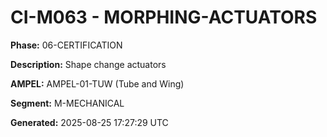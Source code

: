 # CI-M063 - MORPHING-ACTUATORS

**Phase:** 06-CERTIFICATION

**Description:** Shape change actuators

**AMPEL:** AMPEL-01-TUW (Tube and Wing)

**Segment:** M-MECHANICAL

**Generated:** 2025-08-25 17:27:29 UTC
